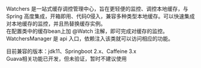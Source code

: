 Watchers 是一站式缓存调控管理中心，旨在更轻便的监控、调控本地缓存，与 Spring 高度集成，开箱即用、代码0侵入，兼容多种类型本地缓存。可以快速集成对本地缓存的监控，并且热替换缓存实例。  
在配置类中的缓存bean上加 @Watch 注解，即可完成对缓存的监控。  
WatchersManager 是 api 入口，依赖注入该类就可以访问相应的功能。  

目前兼容的版本：jdk11、Springboot 2.x、Caffeine 3.x  
Guava相关功能已开发，但未验证，暂时不建议使用  
